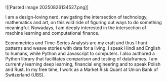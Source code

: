 ![[Pasted image 20250826134527.png]]


I am a design-loving nerd, navigating the intersection of technology, mathematics and art, on this wild ride of figuring out ways to do something meaningful. Nowadays, I am deeply interested in the intersection of machine learning and computational finance.

Econometrics and Time-Series Analysis are my craft and thus I hunt patterns and weave stories with data for a living. I speak Hindi and English to humans, while Python and Javascript to computers. I also authored a Python library that facilitates comparison and testing of dataframes. I am currently learning deep learning, financial engineering and to speak Polish and Rust. In my free time, I work as a Market Risk Quant at Union Bank of Switzerland (UBS).
